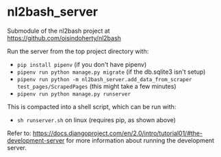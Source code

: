 # nl2bash_server
Submodule of the nl2bash project at https://github.com/oisindoherty/nl2bash

Run the server from the top project directory with:
- `pip install pipenv` (if you don't have pipenv)
- `pipenv run python manage.py migrate` (if the db.sqlite3 isn't setup)
- `pipenv run python -m nl2bash_server.add_data_from_scraper test_pages/ScrapedPages` (this might take a few minutes)
- `pipenv run python manage.py runserver`

This is compacted into a shell script, which can be run with:
- `sh runserver.sh` on linux (requires pip, as shown above)

Refer to: https://docs.djangoproject.com/en/2.0/intro/tutorial01/#the-development-server
for more information about running the development server.
